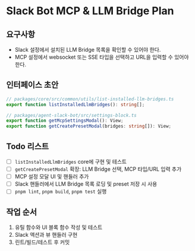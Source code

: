 # Slack Bot MCP & LLM Bridge Plan

## 요구사항

- Slack 설정에서 설치된 LLM Bridge 목록을 확인할 수 있어야 한다.
- MCP 설정에서 websocket 또는 SSE 타입을 선택하고 URL을 입력할 수 있어야 한다.

## 인터페이스 초안

```ts
// packages/core/src/common/utils/list-installed-llm-bridges.ts
export function listInstalledLlmBridges(): string[];

// packages/agent-slack-bot/src/settings-block.ts
export function getMcpSettingsModal(): View;
export function getCreatePresetModal(bridges: string[]): View;
```

## Todo 리스트

- [ ] `listInstalledLlmBridges` core에 구현 및 테스트
- [ ] `getCreatePresetModal` 확장: LLM Bridge 선택, MCP 타입/URL 입력 추가
- [ ] MCP 설정 모달 UI 및 핸들러 추가
- [ ] Slack 핸들러에서 LLM Bridge 목록 로딩 및 preset 저장 시 사용
- [ ] `pnpm lint`, `pnpm build`, `pnpm test` 실행

## 작업 순서

1. 유틸 함수와 UI 블록 함수 작성 및 테스트
2. Slack 액션과 뷰 핸들러 구현
3. 린트/빌드/테스트 후 커밋
